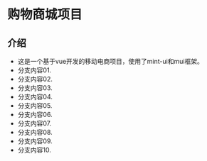 # 购物商城项目

## 介绍
- 这是一个基于vue开发的移动电商项目，使用了mint-ui和mui框架。
- 分支内容01.
- 分支内容02.
- 分支内容03.
- 分支内容04.
- 分支内容05.
- 分支内容06.
- 分支内容07.
- 分支内容08.
- 分支内容09.
- 分支内容10.
